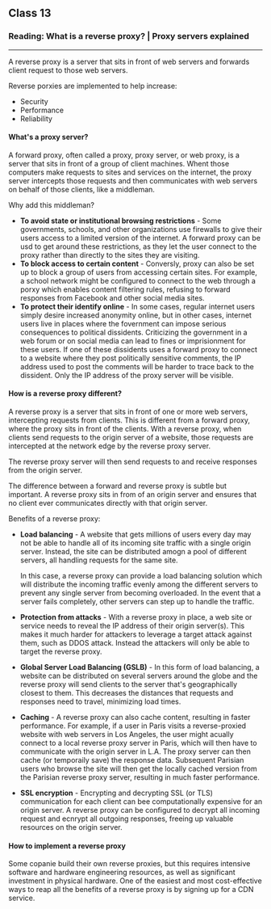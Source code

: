 ## Class 13

### Reading: What is a reverse proxy? | Proxy servers explained

------

 A reverse proxy is a server that sits in front of web servers and forwards client request to those web servers.

Reverse porxies are implemented to help increase:

+ Security
+ Performance
+ Reliability

#### What's a proxy server?

 A forward proxy, often called a proxy, proxy server, or web proxy, is a server that sits in front of a group of client machines. Whent those computers make requests to sites and services on the internet, the proxy server intercepts those requests and then communicates with web servers on behalf of those clients, like a middleman.

Why add this middleman?

+ **To avoid state or institutional browsing restrictions** - Some governments, schools, and other organizations use firewalls to give their users access to a limited version of the internet. A forward proxy can be usd to get around these restrictions, as they let the user connect to the proxy rather than directly to the sites they are visiting.
+ **To block access to certain content** - Conversly, proxy can also be set up to block a group of users from accessing certain sites. For example, a school network might be configured to connect to the web through a porxy which enables content filtering rules, refusing to forward responses from Facebook and other social media sites.
+ **To protect their identify online** - In some cases, regular internet users simply desire increased anonymity online, but in other cases, internet users live in places where the fovernment can impose serious consequences to political dissidents. Criticizing the government in a web forum or on social media can lead to fines or imprisionment for these users. If one of these dissidents uses a forward proxy to connect to a website where they post politically sensitive comments, the IP address used to post the comments will be harder to trace back to the dissident. Only the IP address of the proxy server will be visible.

#### How is a reverse proxy different?

A reverse proxy is a server that sits in front of one or more web servers, intercepting requests from clients. This is different from a forward proxy, where the proxy sits in front of the clients. With a reverse proxy, when clients send requests to the origin server of a website, those requests are intercepted at the network edge by the reverse proxy server.

The reverse proxy server will then send requests to and receive responses from the origin server.

The difference between a forward and reverse proxy is subtle but important. A reverse proxy sits in from of an origin server and ensures that no client ever communicates directly with that origin server.

Benefits of a reverse proxy:

+ **Load balancing** - A website that gets millions of users every day may not be able to handle all of its incoming site traffic with a single origin server. Instead, the site can be distributed amogn a pool of different servers, all handling requests for the same site.

  In this case, a reverse proxy can provide a load balancing solution which will distribute the incoming traffic evenly among the different servers to prevent any single server from becoming overloaded. In the event that a server fails completely, other servers can step up to handle the traffic.

+ **Protection from attacks** - With a reverse proxy in place, a web site or service needs to reveal the IP address of their origin server(s). This makes it much harder for attackers to leverage a target attack against them, such as DDOS attack. Instead the attackers will only be able to target the reverse proxy.

+ **Global Server Load Balancing (GSLB)** - In this form of load balancing, a website can be distributed on several servers around the globe and the reverse proxy will send clients to the server that's geographically closest to them. This decreases the distances that requests and responses need to travel, minimizing load times.

+ **Caching** - A reverse proxy can also cache content, resulting in faster performance. For example, if a user in Paris visits a reverse-proxied website with web servers in Los Angeles, the user might acually connect to a local reverse proxy server in Paris, which will then have to communicate with the origin server in L.A. The proxy server can then cache (or temporaily save) the response data. Subsequent Parisian users who browse the site will then get the locally cached version from the Parisian reverse proxy server, resulting in much faster performance.

+ **SSL encryption** - Encrypting and decrypting SSL (or TLS) communication for each client can bee computationally expensive for an origin server. A reverse proxy can be configured to decrypt all incoming request and ecnrypt all outgoing responses, freeing up valuable resources on the origin server.

#### How to implement a reverse proxy

Some copanie build their own reverse proxies, but this requires intensive software and hardware engineering resources, as well as significant investment in physical hardware. One of the easiest and most cost-effective ways to reap all the benefits of a reverse proxy is by signing up for a CDN service.